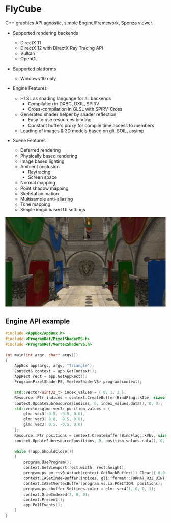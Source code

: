 # FlyCube

C++ graphics API agnostic, simple Engine/Framework, Sponza viewer.

* Supported rendering backends
  * DirectX 11
  * DirectX 12 with DirectX Ray Tracing API
  * Vulkan
  * OpenGL

* Supported platforms
  * Windows 10 only

* Engine Features
  * HLSL as shading language for all backends
    * Compilation in DXBC, DXIL, SPIRV
    * Cross-compilation in GLSL with SPIRV-Cross
  * Generated shader helper by shader reflection
    * Easy to use resources binding
    * Constant buffers proxy for compile time access to members
  * Loading of images & 3D models based on gli, SOIL, assimp

* Scene Features
  * Deferred rendering
  * Physically based rendering
  * Image based lighting
  * Ambient occlusion
    * Raytracing
    * Screen space
  * Normal mapping
  * Point shadow mapping
  * Skeletal animation
  * Multisample anti-aliasing
  * Tone mapping
  * Simple imgui based UI settings

![sponza.png](screenshots/sponza.png)

## Engine API example
```cpp
#include <AppBox/AppBox.h>
#include <ProgramRef/PixelShaderPS.h>
#include <ProgramRef/VertexShaderVS.h>

int main(int argc, char* argv[])
{
    AppBox app(argc, argv, "Triangle");
    Context& context = app.GetContext();
    AppRect rect = app.GetAppRect();
    Program<PixelShaderPS, VertexShaderVS> program(context);

    std::vector<uint32_t> index_values = { 0, 1, 2 };
    Resource::Ptr indices = context.CreateBuffer(BindFlag::kIbv, sizeof(uint32_t) * index_values.size(), sizeof(uint32_t));
    context.UpdateSubresource(indices, 0, index_values.data(), 0, 0);
    std::vector<glm::vec3> position_values = {
        glm::vec3(-0.5, -0.5, 0.0),
        glm::vec3( 0.0,  0.5, 0.0),
        glm::vec3( 0.5, -0.5, 0.0)
    };
    Resource::Ptr positions = context.CreateBuffer(BindFlag::kVbv, sizeof(glm::vec3) * position_values.size(), sizeof(glm::vec3));
    context.UpdateSubresource(positions, 0, position_values.data(), 0, 0);

    while (!app.ShouldClose())
    {
        program.UseProgram();
        context.SetViewport(rect.width, rect.height);
        program.ps.om.rtv0.Attach(context.GetBackBuffer()).Clear({ 0.0f, 0.2f, 0.4f, 1.0f });
        context.IASetIndexBuffer(indices, gli::format::FORMAT_R32_UINT_PACK32);
        context.IASetVertexBuffer(program.vs.ia.POSITION, positions);
        program.ps.cbuffer.Settings.color = glm::vec4(1, 0, 0, 1);
        context.DrawIndexed(3, 0, 0);
        context.Present();
        app.PollEvents();
    }
}
```
